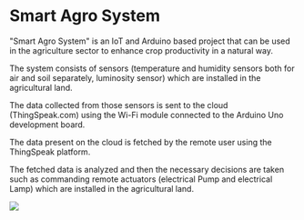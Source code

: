 # Smart Agro System
"Smart Agro System" is an IoT and Arduino based project that can be used in the agriculture sector to enhance crop productivity in a natural way.

The system consists of sensors (temperature and humidity sensors both for air and soil separately, luminosity sensor) which are installed in the agricultural land.

The data collected from those sensors is sent to the cloud (ThingSpeak.com) using the Wi-Fi module connected to the Arduino Uno development board.

The data present on the cloud is fetched by the remote user using the ThingSpeak platform.

The fetched data is analyzed and then the necessary decisions are taken such as commanding remote actuators (electrical Pump and electrical Lamp) which are installed in the agricultural land.

<p> 
<img src=“https://github.com/kumar-tushar/Smart-Agro-System-Arduino-IoT/blob/main/Block_Diagram.jpg”>
</p>


